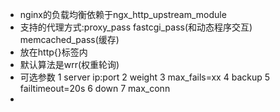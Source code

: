 * nginx的负载均衡依赖于ngx_http_upstream_module
* 支持的代理方式:proxy_pass fastcgi_pass(和动态程序交互) memcached_pass(缓存)
* 放在http{}标签内
* 默认算法是wrr(权重轮询)
* 可选参数 1 server ip:port 2 weight 3 max_fails=xx 4 backup 5 failtimeout=20s 6 down 7 max_conn
*  